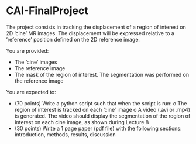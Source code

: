 # CAI-FinalProject

The project consists in tracking the displacement of a region of interest on 2D ‘cine’ MR images. The displacement will be expressed relative to a ‘reference’ position defined on the 2D reference image.

You are provided:
- The ‘cine’ images
- The reference image
- The mask of the region of interest. The segmentation was performed on the reference image

You are expected to:
- (70 points) Write a python script such that when the script is run:
  o The region of interest is tracked on each ‘cine’ image
  o A video (.avi or .mp4) is generated. The video should display the segmentation of the region of interest on each cine image, as shown during Lecture 8
- (30 points) Write a 1 page paper (pdf file) with the following sections: introduction, methods, results, discussion
